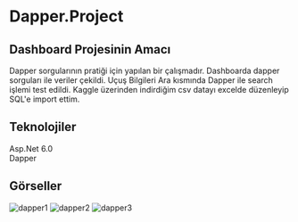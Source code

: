 # Dapper.Project
## Dashboard Projesinin Amacı
Dapper sorgularının pratiği için yapılan bir çalışmadır. Dashboarda dapper sorguları ile veriler çekildi. Uçuş Bilgileri Ara kısmında Dapper ile search işlemi test edildi. Kaggle üzerinden indirdiğim csv datayı excelde düzenleyip SQL'e import ettim.

## Teknolojiler
Asp.Net 6.0 <br/>
Dapper

## Görseller
![dapper1](https://github.com/boralulebass/DbDapperProject/assets/120684132/be24071c-cec5-4bfe-8ca8-7ced1780e030)
![dapper2](https://github.com/boralulebass/DbDapperProject/assets/120684132/bce04ca4-91fc-42dd-87f7-c330a6acee9c)
![dapper3](https://github.com/boralulebass/DbDapperProject/assets/120684132/9233297f-4bb6-4776-940c-96a2607b0948)

